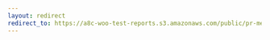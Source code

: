 ```yaml
---
layout: redirect
redirect_to: https://a8c-woo-test-reports.s3.amazonaws.com/public/pr-merge/38092/api/index.html
---
```

